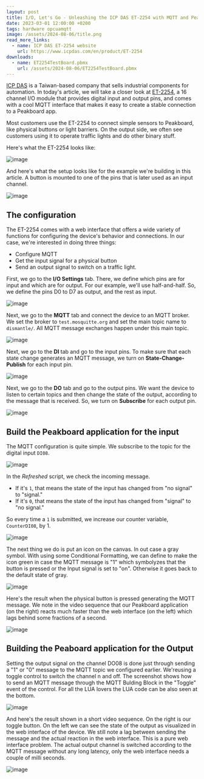 ```yaml
---
layout: post
title: I/O, Let's Go - Unleashing the ICP DAS ET-2254 with MQTT and Peakboard
date: 2023-03-01 12:00:00 +0200
tags: hardware opcuamqtt
image: /assets/2024-08-06/title.png
read_more_links:
  - name: ICP DAS ET-2254 website
    url: https://www.icpdas.com/en/product/ET-2254
downloads:
  - name: ET2254TestBoard.pbmx
    url: /assets/2024-08-06/ET2254TestBoard.pbmx
---
```

[ICP DAS](https://www.icpdas.com/) is a Taiwan-based company that sells industrial components for automation. In today's article, we will take a closer look at [ET-2254](https://www.icpdas.com/en/product/ET-2254), a 16 channel I/O module that provides digital input and output pins, and comes with a cool MQTT interface that makes it easy to create a stable connection to a Peakboard app.

Most customers use the ET-2254 to connect simple sensors to Peakboard, like physical buttons or light barriers. On the output side, we often see customers using it to operate traffic lights and do other binary stuff.

Here's what the ET-2254 looks like:

![image](/assets/2024-08-06/010.png)

And here's what the setup looks like for the example we're building in this article. A button is mounted to one of the pins that is later used as an input channel.

![image](/assets/2024-08-06/015.jpg)

## The configuration

The ET-2254 comes with a web interface that offers a wide variety of functions for configuring the device's behavior and connections. In our case, we're interested in doing three things:
* Configure MQTT
* Get the input signal for a physical button
* Send an output signal to switch on a traffic light.

First, we go to the **I/O Settings** tab. There, we define which pins are for input and which are for output. For our example, we'll use half-and-half. So, we define the pins D0 to D7 as output, and the rest as input.

![image](/assets/2024-08-06/020.png)

Next, we go to the **MQTT** tab and connect the device to an MQTT broker. We set the broker to `test.mosquitte.org` and set the main topic name to `dismantle/`. All MQTT message exchanges happen under this main topic.

![image](/assets/2024-08-06/030.png)

Next, we go to the **DI** tab and go to the input pins. To make sure that each state change generates an MQTT message, we turn on **State-Change-Publish** for each input pin.

![image](/assets/2024-08-06/040.png)

Next, we go to the **DO** tab and go to the output pins. We want the device to listen to certain topics and then change the state of the output, according to the message that is received. So, we turn on **Subscribe** for each output pin.

![image](/assets/2024-08-06/050.png)

## Build the Peakboard application for the input

The MQTT configuration is quite simple. We subscribe to the topic for the digital input `DI08`.

![image](/assets/2024-08-06/060.png)

In the *Refreshed* script, we check the incoming message.
* If it's `1`, that means the state of the input has changed from "no signal" to "signal."
* If it's `0`, that means the state of the input has changed from "signal" to "no signal."

So every time a `1` is submitted, we increase our counter variable, `CounterDI08`, by 1.

![image](/assets/2024-08-06/070.png)

The next thing we do is put an icon on the canvas. In out case a gray symbol. With using some Conditional Formatting, we can define to make the icon green in case the MQTT message is "1" which symbolyzes that the button is pressed or the Input signal is set to "on". Otherwise it goes back to the default state of gray.

![image](/assets/2024-08-06/080.png)

Here's the result when the physical button is pressed generating the MQTT message. We note in the video sequence that our Peakboard application (on the right) reacts much faster than the web interface (on the left) which lags behind some fractions of a second.

![image](/assets/2024-08-06/result1.gif)

## Building the Peaboard application for the Output

Setting the output signal on the channel DO08 is done just through sending a "1" or "0" message to the MQTT topic we configured earlier. We'reusing a toggle control to switch the channel n and off. 
The screenshot shows how to send an MQTT message through the MQTT Bulding Block in the "Toggle" event of the control. For all the LUA lovers the LUA code can be also seen at the bottom.

![image](/assets/2024-08-06/090.png)

And here's the result shown in a short video sequence. On the right is our toggle button. On the left we can see the state of the output as visualized in the web interface of the device. We still note a lag between sending the message and the actual reaction in the web interface. This is a pure web interface problem. The actual output channel is switched according to the MQTT message without any long latency, only the web interface needs a couple of milli seconds.

![image](/assets/2024-08-06/result2.gif)